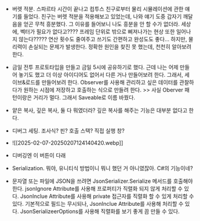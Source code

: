 - 버렛 적분. 스파르타 시간이 끝나고 컴투스 친구로부터 물리 시뮬레이션에 관한 얘기를 들었다. 친구는 버렛 적분을 적용해보고 있었는데, 나와 얘기 도중  갑자기 깨달음을 얻곤 무척 흥분했다. 그 이유를 들어보니 나도 흥분을 안 할 수가 없더라. 세상에, 벡터가 필요가 없다고???? 프레임 단위로 밖으로 삐져나가는 현상 또한 일어나지 않는다????? 연산 횟수도 줄여주고 쓰기도 간편하고 완성도도 좋다... 하지만, 물리력이 손실되는 문제가 발생한다. 정확한 원인을 찾진 못 했는데, 천천히 알아보려 한다.

- 금일 전투 프로토타입을 만들고 금일 5시에 공유하기로 했다. 근데 나는 어제 만들어 놓기도 했고 더 이상 아이디어도 없어서 다른 거나 만들어보려 한다. 그래서, 세이브&로드를 만들어보려 한다. Observer를 사용해 관리하고 싶은 데이터를 관찰하다가 원하는 시점에 저장하고 호출하는 식으로 만들려 한다. >> 사실 Oberver 패턴이랑은 거리가 멀다. 그래서 Saveable로 이름 바꿨다.

- 얕은 복사, 깊은 복사, 둘 다 뭐였더라? 깊은 복사를 해주는 기능은 대부분 없다고 한다.

- 디버그 세팅. 조사식?  핀? 호출 스택? 직접 실행 창?
- ![[2025-02-07-20250207124140420.webp]]
-  디버깅엔 이 버튼이 다래
- Serialization. 뭐야, 유니티식 방법이니 뭐니 했던 거 아니였잖아. C#의 기능이네?

- 문자열 또는 파일에 JSON을 쓰려면 JsonSerializer.Serialize 메서드를 호출해야 한다. jsonIgnore Attribute를 사용해 프로퍼티가 직렬화 되지 않게 처리할 수 있다. JsonInclue Attribute를 사용해 private 접근자를 직렬화 할 수 있게 처리할 수 있다. 기본적으로 필드는 무시되나, JsonInclue Attribute를 사용해 처리할 수 있다. JsonSerializeerOptions를 사용해 직렬화를 보기 좋게 끔 만들 수 있다.